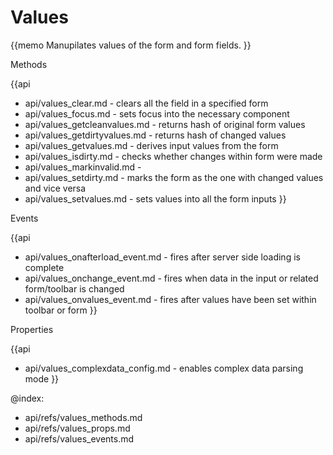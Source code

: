 Values 
=============


{{memo Manupilates values of the form and form fields. }}




<div class='h2'>Methods</div>

{{api
- api/values_clear.md - clears all the field in a specified form
- api/values_focus.md - sets focus into the necessary component
- api/values_getcleanvalues.md - returns hash of original form values
- api/values_getdirtyvalues.md - returns hash of changed values
- api/values_getvalues.md - derives input values from the form
- api/values_isdirty.md - checks whether changes within form were made
- api/values_markinvalid.md - 
- api/values_setdirty.md - marks the form as the one with changed values and vice versa
- api/values_setvalues.md - sets values into all the form inputs
}}


<div class='h2'>Events</div>


{{api
- api/values_onafterload_event.md - fires after server side loading is complete
- api/values_onchange_event.md - fires when data in the input or related form/toolbar is changed
- api/values_onvalues_event.md - fires after values have been set within toolbar or form
}}


<div class='h2'>Properties</div>

{{api
- api/values_complexdata_config.md - enables complex data parsing mode
}}





@index:
- api/refs/values_methods.md
- api/refs/values_props.md
- api/refs/values_events.md

